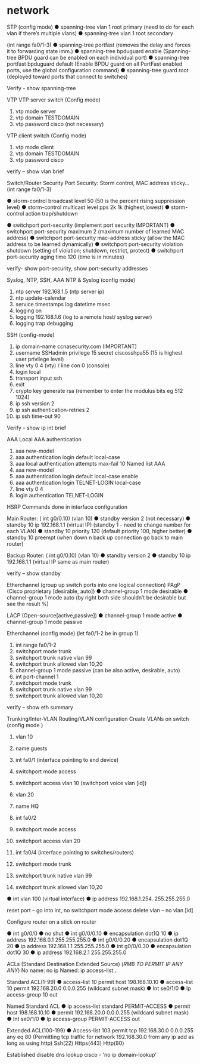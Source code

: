 # network


STP (config mode)
●	spanning-tree vlan 1 root primary (need to do for each vlan if there’s multiple vlans)
●	spanning-tree vlan 1 root secondary

(int range fa0/1-3)
●	spanning-tree portfast (removes the delay and forces it to forwarding state imm.)
●	spanning-tree bpduguard enable (Spanning-tree BPDU guard can be enabled on each individual port)
●	spanning-tree portfast bpduguard default (Enable BPDU guard on all PortFast enabled ports, use the global configuration command)
●	spanning-tree guard root (deployed toward ports that connect to switches)

Verify - show spanning-tree





VTP
VTP server switch (Config mode)
1.	vtp mode server
2.	vtp domain TESTDOMAIN
3.	vtp password cisco (not necessary)

VTP client switch
(Config mode)
1.	vtp mode client
2.	vtp domain TESTDOMAIN
3.	vtp password cisco

verify – show vlan brief



Switch/Router Security 
Port Security: Storm control, MAC address sticky… (int range fa0/1-3)

●	storm-control broadcast level 50 (50 is the percent rising suppression level)
●	storm-control multicast level pps 2k 1k (highest,lowest)
●	storm-control action trap/shutdown

●	switchport port-security (implement port security IMPORTANT)
●	switchport port-security maximum 2 (maximum number of learned MAC address)
●	switchport port-security mac-address sticky (allow the MAC address to be learned dynamically)
●	switchport port-security violation shutdown (setting of violation; shutdown, restrict, protect)
●	switchport port-security aging time 120 (time is in minutes)

verify- show port-security, show port-security addresses 






Syslog, NTP, SSH, AAA
NTP & Syslog (config mode)
1.	ntp server 192.168.1.5 (ntp server ip)
2.	ntp update-calendar
3.	service timestamps log datetime msec
4.	logging on 
5.	logging 192.168.1.6 (log to a remote host/ syslog server) 
6.	logging trap debugging



SSH (config-mode)
1.	ip domain-name ccnasecurity.com (IMPORTANT)
2.	username SSHadmin privilege 15 secret ciscosshpa55 (15 is highest user privilege level)
3.	line vty 0 4 (vty) / line con 0 (console)
4.	login local 
5.	transport input ssh
6.	exit
7.	crypto key generate rsa (remember to enter the modulus bits eg 512 1024)
8.	ip ssh version 2
9.	ip ssh authentication-retries 2
10.	ip ssh time-out 90


Verify - show ip int brief 






AAA
Local AAA authentication
1.	aaa new-model
2.	aaa authentication login default local-case
3.	aaa local authentication attempts max-fail 10
Named list AAA
1.	aaa new-model
2.	aaa authentication login default local-case enable
3.	aaa authentication login TELNET-LOGIN local-case
4.	line vty 0 4
5.	login authentication TELNET-LOGIN





HSRP
Commands done in interface configuration

Main Router: ( int g0/0.10) (vlan 10)
●	 standby version 2 (not necessary)
●	 standby 10 ip 192.168.1.1 (virtual IP) (standby 1 - need to change number for each VLAN)
●	 standby 10 priority 120 (default priority 100, higher better)
●	 standby 10 preempt (when down n back up connection go back to main router)

Backup Router: ( int g0/0.10) (vlan 10)
●	standby version 2
●	standby 10 ip 192.168.1.1 (virtual IP same as main router)

verify – show standby






Etherchannel (group up switch ports into one logical connection)
PAgP (Cisco proprietary [desirable, auto])
●	channel-group 1 mode desirable
●	channel-group 1 mode auto (by right both side shouldn’t be desirable but see the result %)

LACP (Open-source[active,passive])
●	channel-group 1 mode active
●	channel-group 1 mode passive


Etherchannel (config mode) (let fa0/1-2 be in group 1)
1.	int range fa0/1-2
2.	switchport mode trunk
3.	switchport trunk native vlan 99
4.	switchport trunk allowed vlan 10,20
5.	channel-group 1 mode passive (can be also active, desirable, auto)
6.	int port-channel 1
7.	switchport mode trunk
8.	switchport trunk native vlan 99
9.	switchport trunk allowed vlan 10,20


verify – show eth summary








Trunking/Inter-VLAN Routing/VLAN configuration
Create VLANs on switch (config mode )
1.	vlan 10
2.	name guests
3.	int fa0/1 (interface pointing to end device)
4.	switchport mode access 
5.	switchport access vlan 10 (switchport voice vlan [id])

6.	vlan 20
7.	name HQ
8.	int fa0/2
9.	switchport mode access
10.	switchport access vlan 20

11.	int fa0/4 (interface pointing to switches/routers)
12.	switchport mode trunk
13.	switchport trunk native vlan 99
14.	switchport trunk allowed vlan 10,20


●	int vlan 100 (virtual interface)
●	ip address 192.168.1.254. 255.255.255.0



reset port – go into int, no switchport mode access 
delete vlan – no vlan [id]








Configure router on a stick on router

●	int g0/0/0
●	no shut
●	int g0/0/0.10
●	encapsulation dot1Q 10
●	ip address 192.168.0.1 255.255.255.0
●	int g0/0/0.20
●	encapsulation dot1Q 20
●	ip address 192.168.1.1 255.255.255.0
●	int g0/0/0.30
●	encapsulation dot1Q 30
●	ip address 192.168.2.1 255.255.255.0


ACLs (Standard Destination Extended Source) (*RMB TO PERMIT IP ANY ANY*)
No name: no ip
Named: ip access-list...

Standard ACL(1-99)
●	access-list 10 permit host 198.168.10.10
●	access-list 10 permit 192.168.20.0 0.0.0.255 (wildcard subnet mask)
●	Int se0/1/0
●	Ip access-group 10 out 

Named Standard ACL
●	ip access-list standard PERMIT-ACCESS
●	permit host 198.168.10.10
●	permit 192.168.20.0 0.0.0.255 (wildcard subnet mask)
●	Int se0/1/0
●	Ip access-group PERMIT-ACCESS out 

Extended ACL(100-199)
●	Access-list 103 permit tcp 192.168.30.0 0.0.0.255 any eq 80 
(Permitting tcp traffic for network 192.168.30.0 from any ip add as long as using http)
Ssh(22) Https(443) Http(80)


Established
disable dns lookup cisco - 'no ip domain-lookup'
 
 
